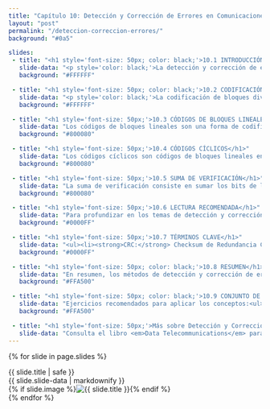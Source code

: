 ```yaml
---
title: "Capítulo 10: Detección y Corrección de Errores en Comunicaciones de Datos y Redes"
layout: "post"
permalink: "/deteccion-correccion-errores/"
background: "#0a5"

slides:
 - title: "<h1 style='font-size: 50px; color: black;'>10.1 INTRODUCCIÓN</h1>"
   slide-data: "<p style='color: black;'>La detección y corrección de errores son procesos críticos en las comunicaciones de datos. Los errores pueden producirse debido a ruido, interferencias o problemas de hardware, afectando la precisión de los datos. Los sistemas modernos de comunicación implementan diversas técnicas para minimizar y corregir estos errores, permitiendo una transmisión confiable de la información.</p>"
   background: "#FFFFFF"

 - title: "<h1 style='font-size: 50px; color: black;'>10.2 CODIFICACIÓN DE BLOQUES</h1>"
   slide-data: "<p style='color: black;'>La codificación de bloques divide los datos en bloques de tamaño fijo, aplicando un proceso de codificación que facilita la detección y corrección de errores en cada bloque. <strong>Ejemplo</strong>: Al transmitir datos binarios en un sistema de comunicación, los bloques de bits pueden ser organizados en grupos de 7 bits con un bit de paridad agregado. Si un bit cambia, la paridad permitirá detectar el error.</p>"
   background: "#FFFFFF"

 - title: "<h1 style='font-size: 50px;'>10.3 CÓDIGOS DE BLOQUES LINEALES</h1>"
   slide-data: "Los códigos de bloques lineales son una forma de codificación de bloques en la que los datos se organizan en estructuras algebraicas para simplificar la detección y corrección de errores. <strong>Ejemplo</strong>: El Código de Hamming (7,4) permite corregir un solo bit erróneo en cada bloque de datos de 7 bits, ideal para aplicaciones que requieren un nivel básico de corrección de errores."
   background: "#800080"

 - title: "<h1 style='font-size: 50px;'>10.4 CÓDIGOS CÍCLICOS</h1>"
   slide-data: "Los códigos cíclicos son códigos de bloques lineales en los que las combinaciones de bits se representan como polinomios. Los errores se detectan mediante la divisibilidad del polinomio resultante. <strong>Ejemplo</strong>: El CRC (Cyclic Redundancy Check) es un tipo de código cíclico que detecta cambios en bloques de datos mediante un polinomio generador. Es ampliamente utilizado en redes Ethernet y almacenamiento en disco."
   background: "#800080"

 - title: "<h1 style='font-size: 50px;'>10.5 SUMA DE VERIFICACIÓN</h1>"
   slide-data: "La suma de verificación consiste en sumar los bits de los datos y enviar el resultado al receptor. Este valor se utiliza para verificar la integridad de los datos. <strong>Ejemplo</strong>: En redes IP, cada paquete de datos incluye un campo de suma de verificación para que el receptor verifique si los datos llegaron correctamente."
   background: "#800080"

 - title: "<h1 style='font-size: 50px;'>10.6 LECTURA RECOMENDADA</h1>"
   slide-data: "Para profundizar en los temas de detección y corrección de errores, se recomienda consultar libros como 'Data Communications and Networking' de Behrouz Forouzan y 'Error Control Coding' de Shu Lin y Daniel Costello. Estas obras proporcionan una visión detallada de los algoritmos, métodos y aplicaciones en sistemas de comunicación y redes."
   background: "#0000FF"

 - title: "<h1 style='font-size: 50px;'>10.7 TÉRMINOS CLAVE</h1>"
   slide-data: "<ul><li><strong>CRC:</strong> Checksum de Redundancia Cíclica, una técnica de detección de errores que utiliza un polinomio generador.</li><li><strong>Hamming:</strong> Código para corrección de errores, especialmente útil en sistemas de almacenamiento.</li><li><strong>Bit de Paridad:</strong> Bit agregado para verificar la integridad de datos.</li><li><strong>Checksum:</strong> Suma de control para verificar errores en bloques de datos.</li><li><strong>Código de Convolución:</strong> Técnica de corrección de errores en tiempo real utilizada en telecomunicaciones.</li></ul>"
   background: "#0000FF"

 - title: "<h1 style='font-size: 50px; color: black;'>10.8 RESUMEN</h1>"
   slide-data: "En resumen, los métodos de detección y corrección de errores son fundamentales para asegurar la integridad y confiabilidad en las comunicaciones de datos. Cada técnica tiene ventajas y aplicaciones específicas dependiendo del tipo de transmisión y el nivel de corrección requerido."
   background: "#FFA500"

 - title: "<h1 style='font-size: 50px; color: black;'>10.9 CONJUNTO DE PRÁCTICAS</h1>"
   slide-data: "Ejercicios recomendados para aplicar los conceptos:<ul><li><strong>Práctica 1:</strong> Implementar un código de paridad en un conjunto de datos y verificar su efectividad para la detección de errores de un solo bit.</li><li><strong>Práctica 2:</strong> Crear un algoritmo CRC y probarlo en diferentes tipos de datos binarios para identificar errores en la transmisión.</li><li><strong>Práctica 3:</strong> Aplicar un código de Hamming en un sistema de transmisión para corregir errores y verificar la precisión de los datos recibidos.</li></ul>"
   background: "#FFA500"

 - title: "<h1 style='font-size: 50px;'>Más sobre Detección y Corrección de Errores</h1>"
   slide-data: "Consulta el libro <em>Data Telecommunications</em> para explorar en detalle cada tipo de medio de transmisión, sus características técnicas y aplicaciones prácticas en redes de comunicación actuales."
---
```


{% for slide in page.slides %}                 
<section data-background="{% if slide.image %}{{slide.image}}{% elsif slide.background %}{{slide.background}}{% else %}{{page.background}}{% endif %}">
        <div>{{ slide.title | safe }}</div>
        <div>{{ slide.slide-data | markdownify }}</div>
        {% if slide.image %}<img src="{{ slide.image }}" alt="{{ slide.title }}" style="max-width: 100%; height: auto;">{% endif %}
</section>               
{% endfor %}
